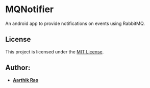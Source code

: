 # MQNotifier
An android app to provide notifications on events using RabbitMQ.

## License

This project is licensed under the [MIT License](https://opensource.org/licenses/MIT).

## Author:
* [**Aarthik Rao**](https://aarthikrao.github.io/)
